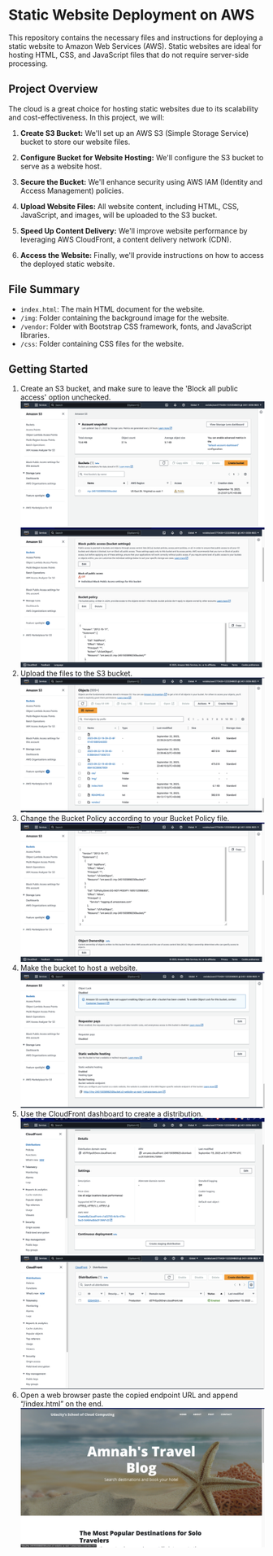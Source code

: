 # Static Website Deployment on AWS

This repository contains the necessary files and instructions for deploying a static website to Amazon Web Services (AWS). Static websites are ideal for hosting HTML, CSS, and JavaScript files that do not require server-side processing.

## Project Overview

The cloud is a great choice for hosting static websites due to its scalability and cost-effectiveness. In this project, we will:

1. **Create S3 Bucket:** We'll set up an AWS S3 (Simple Storage Service) bucket to store our website files.

2. **Configure Bucket for Website Hosting:** We'll configure the S3 bucket to serve as a website host.

3. **Secure the Bucket:** We'll enhance security using AWS IAM (Identity and Access Management) policies.

4. **Upload Website Files:** All website content, including HTML, CSS, JavaScript, and images, will be uploaded to the S3 bucket.

5. **Speed Up Content Delivery:** We'll improve website performance by leveraging AWS CloudFront, a content delivery network (CDN).

6. **Access the Website:** Finally, we'll provide instructions on how to access the deployed static website.

## File Summary

- `index.html`: The main HTML document for the website.
- `/img`: Folder containing the background image for the website.
- `/vendor`: Folder with Bootstrap CSS framework, fonts, and JavaScript libraries.
- `/css`: Folder containing CSS files for the website.

## Getting Started
1. Create an S3 bucket, and make sure to leave the 'Block all public access' option unchecked.
   ![Create S3 bucket](./images/S3.png)
   ![Block all public access](./images/off%20block%20access.png)
3. Upload the files to the S3 bucket.
![Upload S3 bucket](./images/s3%20bucket%20-%20all%20files.png)
5. Change the Bucket Policy according to your Bucket Policy file.
   ![Policy](./images/Policy.png)
6. Make the bucket to host a website.
   ![Hosting](./images/static%20website%20hosting.png) 
7. Use the CloudFront dashboard to create a distribution.
   ![CloudFront](./images/CloudFront.png)
   ![Domain](./images/Website%20Distribution.png)
8. Open a web browser paste the copied endpoint URL and append “/index.html” on the end.
   ![Web app](./images/Web%20app.png) 
